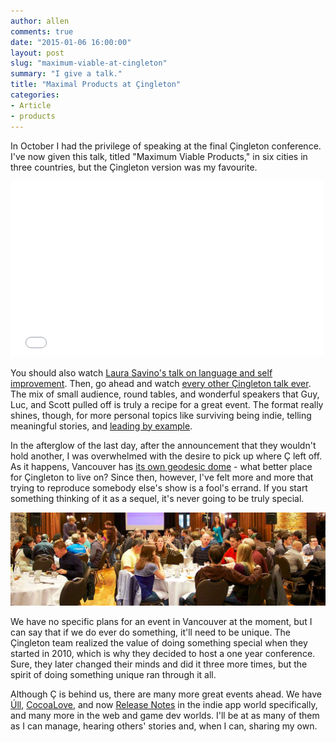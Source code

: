 ```yaml
---
author: allen
comments: true
date: "2015-01-06 16:00:00"
layout: post
slug: "maximum-viable-at-cingleton"
summary: "I give a talk."
title: "Maximal Products at Çingleton"
categories:
- Article
- products
---
```


In October I had the privilege of speaking at the final Çingleton conference. I've now given this talk, titled "Maximum Viable Products," in six cities in three countries, but the Çingleton version was my favourite.

<div class='videoWrapper'>
<iframe src="//player.vimeo.com/video/111425402" width="500" height="281" frameborder="0" webkitallowfullscreen mozallowfullscreen allowfullscreen></iframe>
</div>

You should also watch [Laura Savino's talk on language and self improvement](http://vimeo.com/112107650). Then, go ahead and watch [every other Çingleton talk ever](http://vimeo.com/cingleton/videos). The mix of small audience, round tables, and wonderful speakers that Guy, Luc, and Scott pulled off is truly a recipe for a great event. The format really shines, though, for more personal topics like surviving being indie, telling meaningful stories, and [leading by example](http://vimeo.com/80274374).

In the afterglow of the last day, after the announcement that they wouldn't hold another, I was overwhelmed with the desire to pick up where Ç left off. As it happens, Vancouver has [its own geodesic dome][1] - what better place for Çingleton to live on? Since then, however, I've felt more and more that trying to reproduce somebody else's show is a fool's errand. If you start something thinking of it as a sequel, it's never going to be truly special.

<a href='http://www.imore.com/cingleton-deux-day-three'><img src='/images/2015/cingleton-pano.jpg'></a>

We have no specific plans for an event in Vancouver at the moment, but I can say that if we do ever do something, it'll need to be unique. The Çingleton team realized the value of doing something special when they started in 2010, which is why they decided to host a one year conference. Sure, they later changed their minds and did it three more times, but the spirit of doing something unique ran through it all.

Although Ç is behind us, there are many more great events ahead. We have [Úll](http://2015.ull.ie/), [CocoaLove](http://cocoalove.org/), and now [Release Notes](http://releasenotes.tv/conference/) in the indie app world specifically, and many more in the web and game dev worlds. I'll be at as many of them as I can manage, hearing others' stories and, when I can, sharing my own.

[1]: http://en.wikipedia.org/wiki/Science_World_(Vancouver)